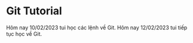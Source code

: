 # Git Tutorial
Hôm nay 10/02/2023 tui học các lệnh về Git.
Hôm nay 12/02/2023 tui tiếp tục học về Git.
